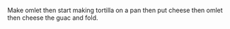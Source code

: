 Make omlet then start making tortilla on a pan then put cheese then omlet then cheese the guac and fold.